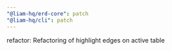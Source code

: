```yaml
---
"@liam-hq/erd-core": patch
"@liam-hq/cli": patch
---
```


refactor: Refactoring of highlight edges on active table
